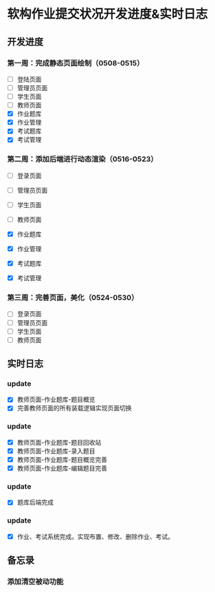 # 软构作业提交状况开发进度&实时日志

## 开发进度

### 第一周：完成静态页面绘制（0508-0515）

* [ ]  登陆页面
* [ ]  管理员页面
* [ ]  学生页面
* [ ]  教师页面
  * [X]  作业题库
  * [X]  作业管理
  * [X]  考试题库
  * [X]  考试管理

### 第二周：添加后端进行动态渲染（0516-0523）

* [ ]  登录页面
* [ ]  管理员页面
* [ ]  学生页面
* [ ]  教师页面

  * [X]  作业题库
  * [X]  作业管理
  * [X]  考试题库
  * [X]  考试管理

### 第三周：完善页面，美化（0524-0530）

* [ ]  登录页面
* [ ]  管理员页面
* [ ]  学生页面
* [ ]  教师页面

## 实时日志

### **update**

* [X]  教师页面-作业题库-题目概览
* [X]  完善教师页面的所有装载逻辑实现页面切换

### update

* [X]  教师页面-作业题库-题目回收站
* [X]  教师页面-作业题库-录入题目
* [X]  教师页面-作业题库-题目概览完善
* [X]  教师页面-作业题库-编辑题目完善

### update

* [X]  题库后端完成

### update

* [X]  作业、考试系统完成。实现布置、修改、删除作业、考试。

## 备忘录

### 添加清空被动功能
